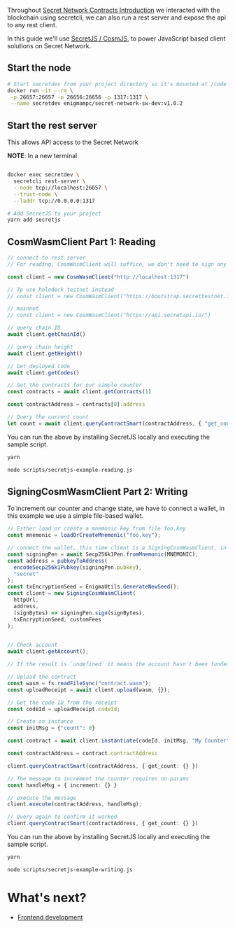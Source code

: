 Throughout [Secret Network Contracts Introduction](README.md) we interacted with the blockchain using secretcli, we can also run a rest server and expose the api to any rest client. 

In this guide we'll use [SecretJS / CosmJS](https://github.com/cosmos/cosmjs), to power JavaScript based client solutions on Secret Network.

## Start the node

```bash
# Start secretdev from your project directory so it's mounted at /code in the container
docker run -it --rm \
 -p 26657:26657 -p 26656:26656 -p 1317:1317 \
 --name secretdev enigmampc/secret-network-sw-dev:v1.0.2
```

## Start the rest server
This allows API access to the Secret Network

**NOTE**: In a new terminal
```bash

docker exec secretdev \
  secretcli rest-server \
  --node tcp://localhost:26657 \
  --trust-node \
  --laddr tcp://0.0.0.0:1317
```

```bash
# Add SecretJS to your project
yarn add secretjs
```

## CosmWasmClient Part 1: Reading

```ts
// connect to rest server
// For reading, CosmWasmClient will suffice, we don't need to sign any transactions

const client = new CosmWasmClient("http://localhost:1317")

// Tp use holodeck testnet instead
// const client = new CosmWasmClient("https://bootstrap.secrettestnet.io")

// mainnet
// const client = new CosmWasmClient("https://api.secretapi.io/")

// query chain ID
await client.getChainId()

// query chain height
await client.getHeight()

// Get deployed code
await client.getCodes()

// Get the contracts for our simple counter
const contracts = await client.getContracts(1)

const contractAddress = contracts[0].address

// Query the current count
let count = await client.queryContractSmart(contractAddress, { "get_count": {}})
```

You can run the above by installing SecretJS locally and executing the sample script.
```bash
yarn

node scripts/secretjs-example-reading.js
```

## SigningCosmWasmClient Part 2: Writing

To increment our counter and change state, we have to connect a wallet, in this example we use a simple file-based wallet.

```ts
// Either load or create a mnemonic key from file foo.key
const mnemonic = loadOrCreateMnemonic("foo.key");

// connect the wallet, this time client is a SigningCosmWasmClient, in order to sign and broadcast transactions.
const signingPen = await Secp256k1Pen.fromMnemonic(MNEMONIC);
const address = pubkeyToAddress(
  encodeSecp256k1Pubkey(signingPen.pubkey),
  "secret"
);
const txEncryptionSeed = EnigmaUtils.GenerateNewSeed();
const client = new SigningCosmWasmClient(
  httpUrl,
  address,
  (signBytes) => signingPen.sign(signBytes),
  txEncryptionSeed, customFees
);
  

// Check account
await client.getAccount();

// If the result is `undefined` it means the account hasn't been funded.

// Upload the contract
const wasm = fs.readFileSync("contract.wasm");
const uploadReceipt = await client.upload(wasm, {});

// Get the code ID from the receipt
const codeId = uploadReceipt.codeId;

// Create an instance
const initMsg = {"count": 0}

const contract = await client.instantiate(codeId, initMsg, "My Counter")

const contractAddress = contract.contractAddress

client.queryContractSmart(contractAddress, { get_count: {} })

// The message to increment the counter requires no params
const handleMsg = { increment: {} }

// execute the message
client.execute(contractAddress, handleMsg);

// Query again to confirm it worked
client.queryContractSmart(contractAddress, { get_count: {} })
```

You can run the above by installing SecretJS locally and executing the sample script.
```bash
yarn

node scripts/secretjs-example-writing.js
```


# What's next?

- [Frontend development](building-a-frontend.md)
